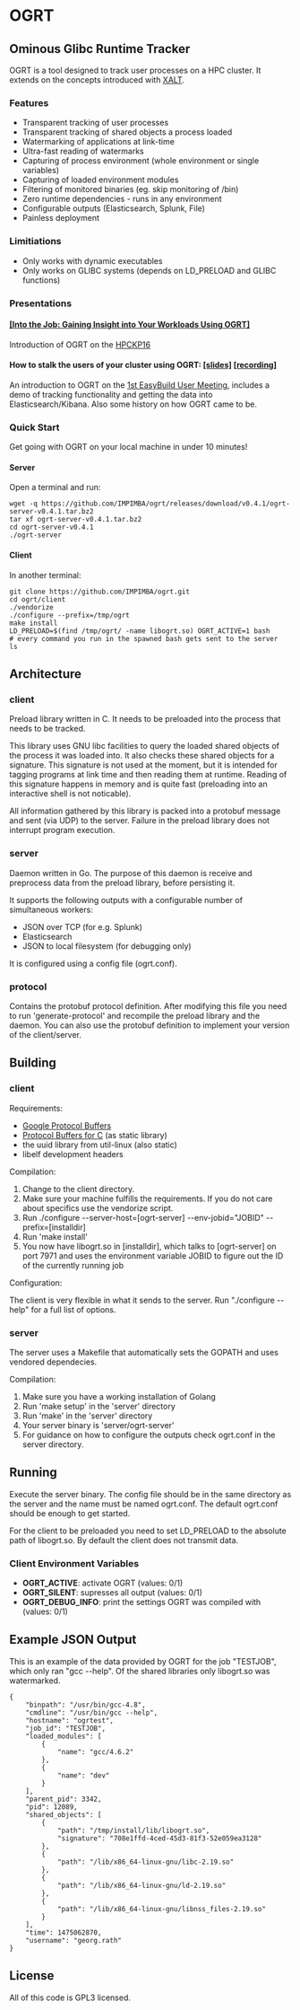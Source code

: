 # OGRT

## Ominous Glibc Runtime Tracker

OGRT is a tool designed to track user processes on a HPC cluster.
It extends on the concepts introduced with [XALT](https://github.com/Fahey-McLay/xalt).

### Features

* Transparent tracking of user processes
* Transparent tracking of shared objects a process loaded
* Watermarking of applications at link-time
* Ultra-fast reading of watermarks
* Capturing of process environment (whole environment or single
  variables)
* Capturing of loaded environment modules
* Filtering of monitored binaries (eg. skip monitoring of /bin)
* Zero runtime dependencies - runs in any environment
* Configurable outputs (Elasticsearch, Splunk, File)
* Painless deployment

### Limitiations

* Only works with dynamic executables
* Only works on GLIBC systems (depends on LD_PRELOAD and GLIBC
  functions)


### Presentations

#### [[Into the Job: Gaining Insight into Your Workloads Using OGRT]](http://hpckp.org/index.php/conference/2016/159-into-the-job-gaining-insight-into-your-workloads-using-ogrt)

Introduction of OGRT on the [HPCKP16](http://hpckp.org/index.php/conference/2016)

#### How to stalk the users of your cluster using OGRT: [[slides]](http://goo.gl/zbvChr) [[recording]](https://www.youtube.com/watch?v=3l0eJq0nrOU)

An introduction to OGRT on the [1st EasyBuild User
Meeting](https://github.com/hpcugent/easybuild/wiki/1st-EasyBuild-User-Meeting), includes a demo of tracking functionality and
getting the data into Elasticsearch/Kibana. Also some history on
how OGRT came to be.


### Quick Start

Get going with OGRT on your local machine in under 10 minutes!

#### Server

Open a terminal and run:

    wget -q https://github.com/IMPIMBA/ogrt/releases/download/v0.4.1/ogrt-server-v0.4.1.tar.bz2
    tar xf ogrt-server-v0.4.1.tar.bz2
    cd ogrt-server-v0.4.1
    ./ogrt-server


#### Client

In another terminal:

    git clone https://github.com/IMPIMBA/ogrt.git
    cd ogrt/client
    ./vendorize
    ./configure --prefix=/tmp/ogrt
    make install
    LD_PRELOAD=$(find /tmp/ogrt/ -name libogrt.so) OGRT_ACTIVE=1 bash
    # every command you run in the spawned bash gets sent to the server
    ls

## Architecture

### client

Preload library written in C. It needs to be preloaded into the process
that needs to be tracked.

This library uses GNU libc facilities to query the loaded shared objects
of the process it was loaded into. It also checks these shared objects
for a signature. This signature is not used at the moment, but it is
intended for tagging programs at link time and then reading them at
runtime. Reading of this signature happens in memory and is quite fast
(preloading into an interactive shell is not noticable).

All information gathered by this library is packed into a protobuf message
and sent (via UDP) to the server. Failure in the preload library
does not interrupt program execution.


### server

Daemon written in Go. The purpose of this daemon is receive and
preprocess data from the preload library, before persisting it.

It supports the following outputs with a configurable number of
simultaneous workers:

* JSON over TCP (for e.g. Splunk)
* Elasticsearch
* JSON to local filesystem (for debugging only)

It is configured using a config file (ogrt.conf).

### protocol

Contains the protobuf protocol definition. After modifying this file you
need to run 'generate-protocol' and recompile the preload library and
the daemon. You can also use the protobuf definition to implement your
version of the client/server.

## Building

### client

Requirements:

* [Google Protocol Buffers](https://github.com/google/protobuf)
* [Protocol Buffers for C](https://github.com/protobuf-c/protobuf-c) (as static library)
* the uuid library from util-linux (also static)
* libelf development headers

Compilation:

1. Change to the client directory.
2. Make sure your machine fulfills the requirements. If you do not care
   about specifics use the vendorize script.
3. Run ./configure --server-host=[ogrt-server] --env-jobid="JOBID"
   --prefix=[installdir]
4. Run 'make install'
5. You now have libogrt.so in [installdir], which talks to
   [ogrt-server] on port 7971 and uses the environment variable JOBID to
   figure out the ID of the currently running job

Configuration:

The client is very flexible in what it sends to the server.
Run "./configure --help" for a full list of options.

### server

The server uses a Makefile that automatically sets the
GOPATH and uses vendored dependecies.

Compilation:

1. Make sure you have a working installation of Golang
5. Run 'make setup' in the 'server' directory
5. Run 'make' in the 'server' directory
6. Your server binary is 'server/ogrt-server'
7. For guidance on how to configure the outputs check ogrt.conf in the
   server directory.

## Running

Execute the server binary. The config file should be in the same directory as
the server and the name must be named ogrt.conf. The default ogrt.conf
should be enough to get started.

For the client to be preloaded you need to set LD_PRELOAD to the absolute path
of libogrt.so. By default the client does not transmit data.

### Client Environment Variables

- **OGRT_ACTIVE**: activate OGRT (values: 0/1)
- **OGRT_SILENT**: supresses all output (values: 0/1)
- **OGRT_DEBUG_INFO**: print the settings OGRT was compiled with (values: 0/1)

## Example JSON Output

This is an example of the data provided by OGRT for the job "TESTJOB", which
only ran "gcc --help". Of the shared libraries only libogrt.so was watermarked.

    {
        "binpath": "/usr/bin/gcc-4.8",
        "cmdline": "/usr/bin/gcc --help",
        "hostname": "ogrtest",
        "job_id": "TESTJOB",
        "loaded_modules": [
            {
                "name": "gcc/4.6.2"
            },
            {
                "name": "dev"
            }
        ],
        "parent_pid": 3342,
        "pid": 12089,
        "shared_objects": [
            {
                "path": "/tmp/install/lib/libogrt.so",
                "signature": "708e1ffd-4ced-45d3-81f3-52e059ea3128"
            },
            {
                "path": "/lib/x86_64-linux-gnu/libc-2.19.so"
            },
            {
                "path": "/lib/x86_64-linux-gnu/ld-2.19.so"
            },
            {
                "path": "/lib/x86_64-linux-gnu/libnss_files-2.19.so"
            }
        ],
        "time": 1475062870,
        "username": "georg.rath"
    }

## License

All of this code is GPL3 licensed.

